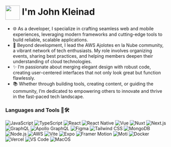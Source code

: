 <h1><a href="https://www.johnkleinad.dev"><img align="center" height="45" src="https://www.johnkleinad.dev/favicon.svg"></a> I'm John Kleinad</h1>

- 🌐 As a developer, I specialize in crafting seamless web and mobile experiences, leveraging modern frameworks and cutting-edge tools to build reliable, scalable applications.  
- 🧠 Beyond development, I lead the AWS Ajolotes en la Nube community, a vibrant network of tech enthusiasts. My role involves organizing events, sharing best practices, and helping members deepen their understanding of cloud technologies.  
- ✨ I’m passionate about merging elegant design with robust code, creating user-centered interfaces that not only look great but function flawlessly.  
- 📚 Whether through building tools, creating content, or guiding the community, I’m dedicated to empowering others to innovate and thrive in the fast-paced tech landscape.

### Languages and Tools 🔡🛠️
![JavaScript](https://img.shields.io/badge/-JavaScript-F7DF1E?style=flat&logo=JavaScript&logoColor=white) ![TypeScript](https://img.shields.io/badge/-TypeScript-007ACC?style=flat&logo=TypeScript&logoColor=white) ![React](https://img.shields.io/badge/-React-61DAFB?style=flat&logo=React&logoColor=white) ![React Native](https://img.shields.io/badge/-React%20Native-61DAFB?style=flat&logo=React&logoColor=white) ![Vue](https://img.shields.io/badge/-Vue.js-4FC08D?style=flat&logo=Vue.js&logoColor=white) ![Nuxt](https://img.shields.io/badge/-Nuxt.js-00C58E?style=flat&logo=Nuxt.js&logoColor=white) ![Next.js](https://img.shields.io/badge/-Next.js-000000?style=flat&logo=Next.js&logoColor=white) ![GraphQL](https://img.shields.io/badge/-GraphQL-E10098?style=flat&logo=GraphQL&logoColor=white) ![Apollo GraphQL](https://img.shields.io/badge/-Apollo%20GraphQL-311C87?style=flat&logo=Apollo%20GraphQL&logoColor=white) ![Figma](https://img.shields.io/badge/-Figma-F24E1E?style=flat&logo=Figma&logoColor=white) ![Tailwind CSS](https://img.shields.io/badge/-Tailwind%20CSS-06B6D4?style=flat&logo=Tailwind%20CSS&logoColor=white) ![MongoDB](https://img.shields.io/badge/-MongoDB-47A248?style=flat&logo=MongoDB&logoColor=white) ![Node.js](https://img.shields.io/badge/-Node.js-339933?style=flat&logo=Node.js&logoColor=white) ![AWS](https://img.shields.io/badge/-AWS-232F3E?style=flat&logo=Amazon%20AWS&logoColor=white) ![Vite](https://img.shields.io/badge/-Vite-646CFF?style=flat&logo=Vite&logoColor=white) ![Expo](https://img.shields.io/badge/-Expo-000020?style=flat&logo=Expo&logoColor=white) ![Framer Motion](https://img.shields.io/badge/-Framer%20Motion-0055FF?style=flat&logo=Framer&logoColor=white) ![Moti](https://img.shields.io/badge/-Moti-000000?style=flat&logo=React&logoColor=white) ![Docker](https://img.shields.io/badge/-Docker-2496ED?style=flat&logo=Docker&logoColor=white) ![Vercel](https://img.shields.io/badge/-Vercel-000000?style=flat&logo=Vercel&logoColor=white) ![VS Code](https://img.shields.io/badge/-VS%20Code-007ACC?style=flat&logo=visual-studio-code&logoColor=white) ![MacOS](https://img.shields.io/badge/-macOS-000000?style=flat&logo=Apple&logoColor=white)
